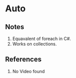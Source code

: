 # Auto

## Notes
1. Equavalent of foreach in C#. 
2. Works on collections.


## References

1. No Video found

